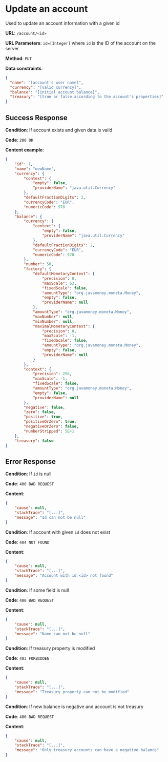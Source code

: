 # Update an account

Used to update an account information with a given id

**URL**: `/account/<id>`

**URL Parameters**: `id=[Integer]` where `id` is the ID of the account on the server
 
**Method**: `PUT`

**Data constraints**:

```json
{
  "name": "[account's user name]",
  "currency": "[valid currency]",
  "balance": "[initial account balance]",
  "treasury": "[true or false according to the account's properties]"
}
```

## Success Response

**Condition**: If account exists and given data is valid

**Code**: `200 OK`

**Content example**:

```json
{
    "id": 1,
    "name": "newName",
    "currency": {
        "context": {
            "empty": false,
            "providerName": "java.util.Currency"
        },
        "defaultFractionDigits": 2,
        "currencyCode": "EUR",
        "numericCode": 978
    },
    "balance": {
        "currency": {
            "context": {
                "empty": false,
                "providerName": "java.util.Currency"
            },
            "defaultFractionDigits": 2,
            "currencyCode": "EUR",
            "numericCode": 978
        },
        "number": 50,
        "factory": {
            "defaultMonetaryContext": {
                "precision": 0,
                "maxScale": 63,
                "fixedScale": false,
                "amountType": "org.javamoney.moneta.Money",
                "empty": false,
                "providerName": null
            },
            "amountType": "org.javamoney.moneta.Money",
            "maxNumber": null,
            "minNumber": null,
            "maximalMonetaryContext": {
                "precision": 0,
                "maxScale": -1,
                "fixedScale": false,
                "amountType": "org.javamoney.moneta.Money",
                "empty": false,
                "providerName": null
            }
        },
        "context": {
            "precision": 256,
            "maxScale": -1,
            "fixedScale": false,
            "amountType": "org.javamoney.moneta.Money",
            "empty": false,
            "providerName": null
        },
        "negative": false,
        "zero": false,
        "positive": true,
        "positiveOrZero": true,
        "negativeOrZero": false,
        "numberStripped": 5E+1
    },
    "treasury": false
}
```

## Error Response

**Condition**: If `id` is null

**Code**: `400 BAD REQUEST`

**Content**:

```json
{
    "cause": null,
    "stackTrace": "[...]",
    "message": "Id can not be null"
}
```

**Condition**: If account with given `id` does not exist

**Code**: `404 NOT FOUND`

**Content**: 

```json
{
    "cause": null,
    "stackTrace": "[...]",
    "message": "Account with id <id> not found"
}
```

**Condition**: If some field is null

**Code**: `400 BAD REQUEST`

**Content**:

```json
{
    "cause": null,
    "stackTrace": "[...]",
    "message": "Name can not be null"
}
```

**Condition**: If treasury property is modified

**Code**: `403 FORBIDDEN`

**Content**:

```json
{
    "cause": null,
    "stackTrace": "[...]",
    "message": "Treasury property can not be modified"
}
```

**Condition**: If new balance is negative and account is not treasury

**Code**: `400 BAD REQUEST`

**Content**:

```json
{
    "cause": null,
    "stackTrace": "[...]",
    "message": "Only treasury accounts can have a negative balance"
}
```